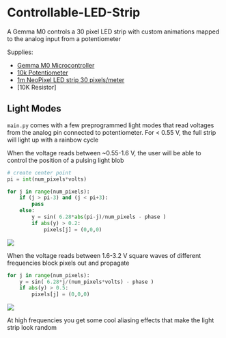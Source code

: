 # Controllable-LED-Strip
A Gemma M0 controls a 30 pixel LED strip with custom animations mapped to the analog input from a potentiometer

Supplies:
  - [Gemma M0 Microcontroller](https://www.adafruit.com/product/3501)
  - [10k Potentiometer](https://www.adafruit.com/product/562?gclid=Cj0KCQjw2efrBRD3ARIsAEnt0eiVpuXrk4T1edEbNSqT1RYbQBknHH4lBoS_mDyq1fyyc574SFwEtukaAsoFEALw_wcB)
  - [1m NeoPixel LED strip 30 pixels/meter](https://www.adafruit.com/product/2954?length=1)
  - [10K Resistor]


## Light Modes
`main.py` comes with a few preprogrammed light modes that read voltages from the analog pin connected to potentiometer. For < 0.55 V, the full strip will light up with a rainbow cycle  

When the voltage reads between ~0.55-1.6 V, the user will be able to control the position of a pulsing light blob
```python
# create center point
pi = int(num_pixels*volts)

for j in range(num_pixels):
    if (j > pi-3) and (j < pi+3):
        pass
    else:
        y = sin( 6.28*abs(pi-j)/num_pixels - phase )
        if abs(y) > 0.2:
            pixels[j] = (0,0,0)
```

![](user_animation.gif)

When the voltage reads between 1.6-3.2 V square waves of different frequencies block pixels out and propagate
```python
for j in range(num_pixels):
    y = sin( 6.28*j/(num_pixels*volts) - phase )
    if abs(y) > 0.5:
        pixels[j] = (0,0,0)
```
![](led_animation.gif)

At high frequencies you get some cool aliasing effects that make the light strip look random
